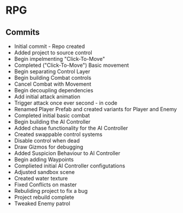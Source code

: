 # RPG

## Commits
* Initial commit - Repo created 
* Added project to source control
* Begin impelmenting "Click-To-Move"
* Completed ("Click-To-Move") Basic movement
* Begin separating Control Layer
* Begin building Combat controls
* Cancel Combat with Movement
* Begin decoupling dependencies
* Add initial attack animation
* Trigger attack once ever second - in code
* Renamed Player Prefab and created variants for Player and Enemy
* Completed initial basic combat
* Begin building the AI Controller
* Added chase functionality for the AI Controller
* Created swappable control systems
* Disable control when dead
* Draw Gizmos for debugging
* Added Suspicion Behaviour to AI Controller
* Begin adding Waypoints
* Complieted initial AI Controller configutations
* Adjusted sandbox scene
* Created water texture
* Fixed Conflicts on master
* Rebuliding project to fix a bug
* Project rebuild complete
* Tweaked Enemy patrol
